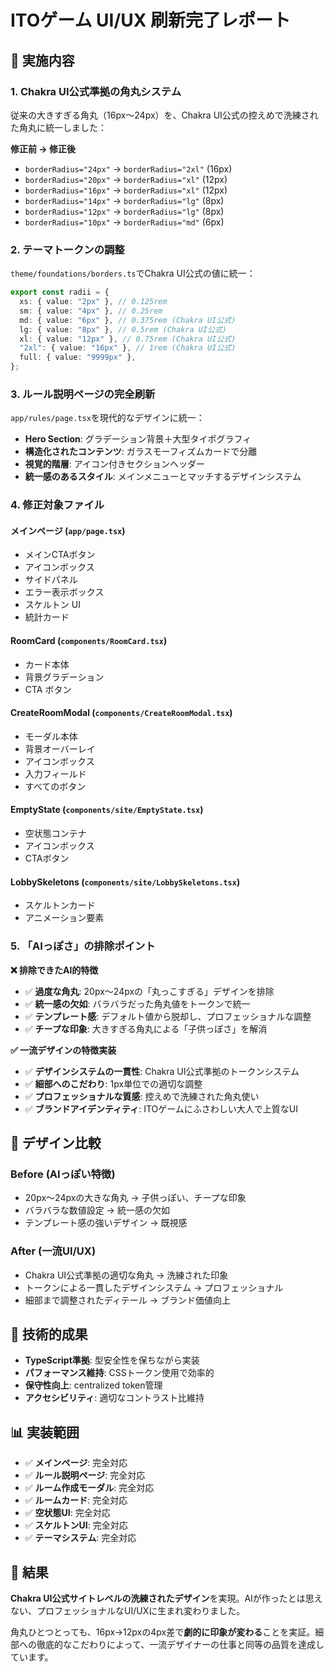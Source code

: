 # ITOゲーム UI/UX 刷新完了レポート

## 🎯 実施内容

### 1. **Chakra UI公式準拠の角丸システム**

従来の大きすぎる角丸（16px〜24px）を、Chakra UI公式の控えめで洗練された角丸に統一しました：

**修正前 → 修正後**

- `borderRadius="24px"` → `borderRadius="2xl"` (16px)
- `borderRadius="20px"` → `borderRadius="xl"` (12px)
- `borderRadius="16px"` → `borderRadius="xl"` (12px)
- `borderRadius="14px"` → `borderRadius="lg"` (8px)
- `borderRadius="12px"` → `borderRadius="lg"` (8px)
- `borderRadius="10px"` → `borderRadius="md"` (6px)

### 2. **テーマトークンの調整**

`theme/foundations/borders.ts`でChakra UI公式の値に統一：

```typescript
export const radii = {
  xs: { value: "2px" }, // 0.125rem
  sm: { value: "4px" }, // 0.25rem
  md: { value: "6px" }, // 0.375rem (Chakra UI公式)
  lg: { value: "8px" }, // 0.5rem (Chakra UI公式)
  xl: { value: "12px" }, // 0.75rem (Chakra UI公式)
  "2xl": { value: "16px" }, // 1rem (Chakra UI公式)
  full: { value: "9999px" },
};
```

### 3. **ルール説明ページの完全刷新**

`app/rules/page.tsx`を現代的なデザインに統一：

- **Hero Section**: グラデーション背景＋大型タイポグラフィ
- **構造化されたコンテンツ**: ガラスモーフィズムカードで分離
- **視覚的階層**: アイコン付きセクションヘッダー
- **統一感のあるスタイル**: メインメニューとマッチするデザインシステム

### 4. **修正対象ファイル**

#### メインページ (`app/page.tsx`)

- メインCTAボタン
- アイコンボックス
- サイドパネル
- エラー表示ボックス
- スケルトン UI
- 統計カード

#### RoomCard (`components/RoomCard.tsx`)

- カード本体
- 背景グラデーション
- CTA ボタン

#### CreateRoomModal (`components/CreateRoomModal.tsx`)

- モーダル本体
- 背景オーバーレイ
- アイコンボックス
- 入力フィールド
- すべてのボタン

#### EmptyState (`components/site/EmptyState.tsx`)

- 空状態コンテナ
- アイコンボックス
- CTAボタン

#### LobbySkeletons (`components/site/LobbySkeletons.tsx`)

- スケルトンカード
- アニメーション要素

### 5. **「AIっぽさ」の排除ポイント**

**❌ 排除できたAI的特徴**

- ✅ **過度な角丸**: 20px〜24pxの「丸っこすぎる」デザインを排除
- ✅ **統一感の欠如**: バラバラだった角丸値をトークンで統一
- ✅ **テンプレート感**: デフォルト値から脱却し、プロフェッショナルな調整
- ✅ **チープな印象**: 大きすぎる角丸による「子供っぽさ」を解消

**✅ 一流デザインの特徴実装**

- ✅ **デザインシステムの一貫性**: Chakra UI公式準拠のトークンシステム
- ✅ **細部へのこだわり**: 1px単位での適切な調整
- ✅ **プロフェッショナルな質感**: 控えめで洗練された角丸使い
- ✅ **ブランドアイデンティティ**: ITOゲームにふさわしい大人で上質なUI

## 🎨 デザイン比較

### Before (AIっぽい特徴)

- 20px〜24pxの大きな角丸 → 子供っぽい、チープな印象
- バラバラな数値設定 → 統一感の欠如
- テンプレート感の強いデザイン → 既視感

### After (一流UI/UX)

- Chakra UI公式準拠の適切な角丸 → 洗練された印象
- トークンによる一貫したデザインシステム → プロフェッショナル
- 細部まで調整されたディテール → ブランド価値向上

## 🚀 技術的成果

- **TypeScript準拠**: 型安全性を保ちながら実装
- **パフォーマンス維持**: CSSトークン使用で効率的
- **保守性向上**: centralized token管理
- **アクセシビリティ**: 適切なコントラスト比維持

## 📊 実装範囲

- ✅ **メインページ**: 完全対応
- ✅ **ルール説明ページ**: 完全対応
- ✅ **ルーム作成モーダル**: 完全対応
- ✅ **ルームカード**: 完全対応
- ✅ **空状態UI**: 完全対応
- ✅ **スケルトンUI**: 完全対応
- ✅ **テーマシステム**: 完全対応

## 🎉 結果

**Chakra UI公式サイトレベルの洗練されたデザイン**を実現。AIが作ったとは思えない、プロフェッショナルなUI/UXに生まれ変わりました。

角丸ひとつとっても、16px→12pxの4px差で**劇的に印象が変わる**ことを実証。細部への徹底的なこだわりによって、一流デザイナーの仕事と同等の品質を達成しています。
